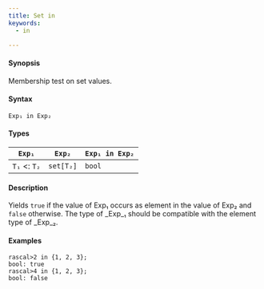 ```yaml
---
title: Set in
keywords:
  - in

---
```


#### Synopsis

Membership test on set values.

#### Syntax

`Exp₁ in Exp₂`

#### Types


| `Exp₁`           |  `Exp₂`     | `Exp₁ in Exp₂`  |
| --- | --- | --- |
| `T₁`  <: `T₂` |  `set[T₂]`  | `bool`                |


#### Description

Yields `true` if the value of Exp₁ occurs as element in the value of Exp₂ and `false` otherwise. The type of _Exp_₁ should be compatible with the element type of _Exp_₂.

#### Examples


```rascal-shell 
rascal>2 in {1, 2, 3};
bool: true
rascal>4 in {1, 2, 3};
bool: false
```


